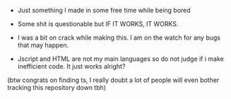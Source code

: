 - Just something I made in some free time while being bored
- Some shit is questionable but IF IT WORKS, IT WORKS.

- I was a bit on crack while making this. I am on the watch for any bugs that may happen.


- Jscript and HTML are not my main languages so do not judge if i make inefficient code. It just works alright?


(btw congrats on finding ts, I really doubt a lot of people will even bother tracking this repository down tbh)
